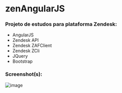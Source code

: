 # zenAngularJS

### Projeto de estudos para plataforma Zendesk:

* AngularJS
* Zendesk API
* Zendesk ZAFClient
* Zendesk ZCli
* JQuery
* Bootstrap

### Screenshot(s):
![image](https://github.com/felipeceltic/zenAngularJS/assets/108404110/a50a33cd-689b-49fe-8d8d-d6fa9aa3255f)

